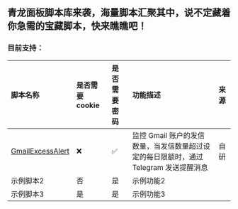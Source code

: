 ## 青龙面板脚本库来袭，海量脚本汇聚其中，说不定藏着你急需的宝藏脚本，快来瞧瞧吧！

### 目前支持：
| 脚本名称  | 是否需要cookie | 是否需要密码 | 功能描述 | 来源 |
| :---- | :--------- | :----- | :---- | :---- |
| <a href = "//raw.githubusercontent.com/QiQuWa/QingLong/refs/heads/main/Gmail/GmailExcessAlert.py" target="_blank">GmailExcessAlert</a> | ❌ | ✅ | 监控 Gmail 账户的发信数量，当发信数量超过设定的每日限额时，通过 Telegram 发送提醒消息 | 自研 |
| 示例脚本2 | 否          | 是      | 示例功能2 |
| 示例脚本3 | 是          | 是      | 示例功能3 |
